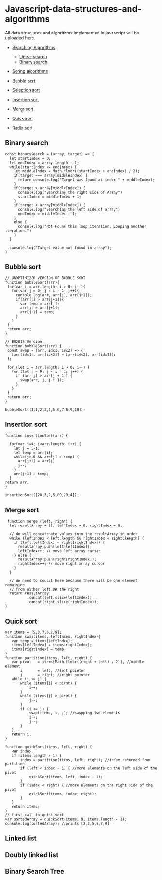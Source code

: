 # Javascript-data-structures-and-algorithms

 All data structures and algorithms implemented in javascript will be uploaded here.

 - [Searching Algorithms](#searching-algoorithms)
    * [Linear search](#linear-search)
    * [Binary search](#binary-search) 
    
 - [Soring algorithms](#sorting-algorithms)   
 - [Bubble sort](#bubble-sort)
 - [Selection sort](#selection-sort)
 - [Insertion sort](#insertion-sort)
 - [Mergr sort](#merge-sort)
 - [Quick sort](#quick-sort)
 - [Radix sort](#radix-sort)


## Binary search

```
const binarySearch = (array, target) => {
  let startIndex = 0;
  let endIndex = array.length - 1;
  while(startIndex <= endIndex) {
    let middleIndex = Math.floor((startIndex + endIndex) / 2);
    if(target === array[middleIndex) {
      return console.log("Target was found at index " + middleIndex);
    }
    if(target > array[middleIndex]) {
      console.log("Searching the right side of Array")
      startIndex = middleIndex + 1;
    }
    if(target < array[middleIndex]) {
      console.log("Searching the left side of array")
      endIndex = middleIndex - 1;
    }
    else {
      console.log("Not Found this loop iteration. Looping another iteration.")
    }
  }
  
  console.log("Target value not found in array");
}
```


## Bubble sort
 ``` 
 // UNOPTIMIZED VERSION OF BUBBLE SORT
function bubbleSort(arr){
  for(var i = arr.length; i > 0; i--){
    for(var j = 0; j < i - 1; j++){
      console.log(arr, arr[j], arr[j+1]);
      if(arr[j] > arr[j+1]){
        var temp = arr[j];
        arr[j] = arr[j+1];
        arr[j+1] = temp;         
      }
    }
  }
  return arr;
}

// ES2015 Version
function bubbleSort(arr) {
  const swap = (arr, idx1, idx2) => {
    [arr[idx1], arr[idx2]] = [arr[idx2], arr[idx1]];
  };

  for (let i = arr.length; i > 0; i--) {
    for (let j = 0; j < i - 1; j++) {
      if (arr[j] > arr[j + 1]) {
        swap(arr, j, j + 1);
      }
    }
  }
  return arr;
}

bubbleSort([8,1,2,3,4,5,6,7,8,9,10]);
 ```
## Insertion sort

```
function insertionSort(arr) {
  
  for(var i=0; i<arr.length; i++) {
    let j = i-1;
    let temp = arr[i];
    while(j>=0 && arr[j] > temp) {
      arr[j+1] = arr[j]
      j--;
    }
    arr[j+1] = temp;
  }
return arr;
}

insertionSort([20,3,2,5,89,29,4]);
```
## Merge sort

```
 function merge (left, right) {
  let resultArray = [], leftIndex = 0, rightIndex = 0;

  // We will concatenate values into the resultArray in order
  while (leftIndex < left.length && rightIndex < right.length) {
    if (left[leftIndex] < right[rightIndex]) {
      resultArray.push(left[leftIndex]);
      leftIndex++; // move left array cursor
    } else {
      resultArray.push(right[rightIndex]);
      rightIndex++; // move right array cursor
    }
  }

  // We need to concat here because there will be one element remaining
  // from either left OR the right
  return resultArray
          .concat(left.slice(leftIndex))
          .concat(right.slice(rightIndex));
}
```
 ## Quick sort
 ```
 var items = [5,3,7,6,2,9];
function swap(items, leftIndex, rightIndex){
    var temp = items[leftIndex];
    items[leftIndex] = items[rightIndex];
    items[rightIndex] = temp;
}
function partition(items, left, right) {
    var pivot   = items[Math.floor((right + left) / 2)], //middle element
        i       = left, //left pointer
        j       = right; //right pointer
    while (i <= j) {
        while (items[i] < pivot) {
            i++;
        }
        while (items[j] > pivot) {
            j--;
        }
        if (i <= j) {
            swap(items, i, j); //sawpping two elements
            i++;
            j--;
        }
    }
    return i;
}

function quickSort(items, left, right) {
    var index;
    if (items.length > 1) {
        index = partition(items, left, right); //index returned from partition
        if (left < index - 1) { //more elements on the left side of the pivot
            quickSort(items, left, index - 1);
        }
        if (index < right) { //more elements on the right side of the pivot
            quickSort(items, index, right);
        }
    }
    return items;
}
// first call to quick sort
var sortedArray = quickSort(items, 0, items.length - 1);
console.log(sortedArray); //prints [2,3,5,6,7,9]
 
```

## Linked list
 
## Doubly linked list

## Binary Search Tree
